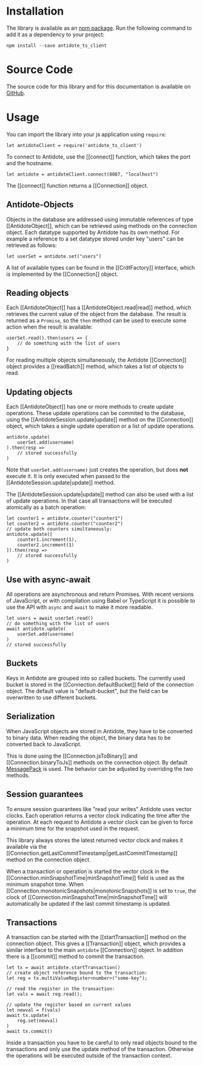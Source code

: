 # Installation

The library is available as an [npm package](https://www.npmjs.com/package/antidote_ts_client).
Run the following command to add it as a dependency to your project:

    npm install --save antidote_ts_client

# Source Code

The source code for this library and for this documentation is available on [GitHub](https://github.com/syncfree/antidote_ts_client).

# Usage

You can import the library into your js application using `require`:

    let antidoteClient = require('antidote_ts_client')

To connect to Antidote, use the [[connect]] function, which takes the port and the hostname.

    let antidote = antidoteClient.connect(8087, "localhost")

The [[connect]] function returns a [[Connection]] object.

## Antidote-Objects

Objects in the database are addressed using immutable references of type [[AntidoteObject]], which can be retrieved using methods on the connection object.
Each datatype supported by Antidote has its own method.
For example a reference to a set datatype stored under key "users" can be retrieved as follows:

    let userSet = antidote.set("users")

A list of available types can be found in the [[CrdtFactory]] interface, which is implemented by the [[Connection]] object.	

## Reading objects

Each [[AntidoteObject]] has a [[AntidoteObject.read|read]] method, which retrieves the current value of the object from the database.
The result is returned as a `Promise`, so the `then` method can be used to execute some action when the result is available:

    userSet.read().then(users => {
        // do something with the list of users
    }

For reading multiple objects simultaneously, the Antidote [[Connection]] object provides a [[readBatch]] method, which takes a list of objects to read.

## Updating objects

Each [[AntidoteObject]] has one or more methods to create update operations.
These update operations can be commited to the database, using the [[AntidoteSession.update|update]] method on the [[Connection]] object, which takes a single update operation or a list of update operations.

    antidote.update(
        userSet.add(username)
    ).then(resp => 
        // stored successfully
    )

Note that `userSet.add(username)` just creates the operation, but does **not** execute it.
It is only executed when passed to the [[AntidoteSession.update|update]] method.

The [[AntidoteSession.update|update]] method can also be used with a list of update operations. 
In that case all transactions will be executed atomically as a batch operation:

	let counter1 = antidote.counter("counter1")
	let counter2 = antidote.counter("counter2")
	// update both counters simultaneously:
	antidote.update([
        counter1.increment(1),
		counter2.increment(1)
    ]).then(resp => 
        // stored successfully
    )


## Use with async-await

All operations are asynchronous and return Promises.
With recent versions of JavaScript, or with compilation using Babel or TypeScript it is possible to use the API with `async` and `await` to make it more readable.

    let users = await userSet.read()
    // do something with the list of users
    await antidote.update(
        userSet.add(username)
    )
    // stored successfully



## Buckets

Keys in Antidote are grouped into so called buckets.
The currently used bucket is stored in the [[Connection.defaultBucket]] field of the connection object.
The default value is "default-bucket", but the field can be overwritten to use different buckets. 


## Serialization

When JavaScript objects are stored in Antidote, they have to be converted to binary data.
When reading the object, the binary data has to be converted back to JavaScript.

This is done using the [[Connection.jsToBinary]] and [[Connection.binaryToJs]] methods on the connection object.
By default [MessagePack](http://msgpack.org) is used.
The behavior can be adjusted by overriding the two methods.


## Session guarantees

To ensure session guarantees like "read your writes" Antidote uses vector clocks.
Each operation returns a vector clock indicating the time after the operation.
At each request to Antidote a vector clock can be given to force a minimum time for the snapshot used in the request.

This library always stores the latest returned vector clock and makes it available via the [[Connection.getLastCommitTimestamp|getLastCommitTimestamp]] method on the connection object.

When a transaction or operation is started the vector clock in the [[Connection.minSnapshotTime|minSnapshotTime]] field is used as the minimum snapshot time.
When [[Connection.monotonicSnapshots|monotonicSnapshots]] is set to `true`, the clock of [[Connection.minSnapshotTime|minSnapshotTime]] will automatically be updated if the last commit timestamp is updated.



## Transactions


A transaction can be started with the [[startTransaction]] method on the connection object.
This gives a [[Transaction]] object, which provides a similar interface to the main `antidote` [[Connection]] object.
In addition there is a [[commit]] method to commit the transaction.


    let tx = await antidote.startTransaction()
    // create object reference bound to the transaction:
    let reg = tx.multiValueRegister<number>("some-key");
    
    // read the register in the transaction:
    let vals = await reg.read();
    
    // update the register based on current values 
    let newval = f(vals) 
    await tx.update(
        reg.set(newval)
    )
    await tx.commit()

Inside a transaction you have to be careful to only read objects bound to the transactions and only use the update method of the transaction.
Otherwise the operations will be executed outside of the transaction context.

